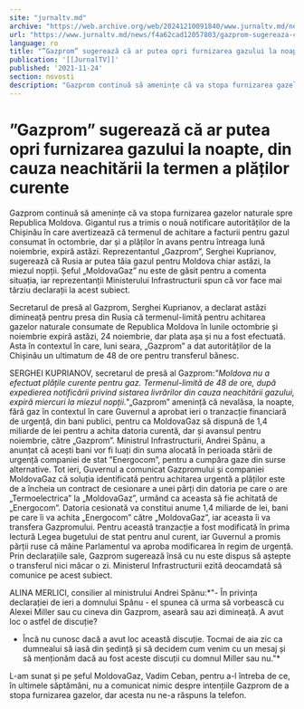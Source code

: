 ```yaml
---
site: "jurnaltv.md"
archive: "https://web.archive.org/web/20241210091840/www.jurnaltv.md/news/f4a62cad12057803/gazprom-sugereaza-ca-ar-putea-opri-furnizarea-gazului-la-noapte-din-cauza-neachitarii-la-termen-a-platilor-curente.html"
url: "https://www.jurnaltv.md/news/f4a62cad12057803/gazprom-sugereaza-ca-ar-putea-opri-furnizarea-gazului-la-noapte-din-cauza-neachitarii-la-termen-a-platilor-curente.html"
language: ro
title: "”Gazprom” sugerează că ar putea opri furnizarea gazului la noapte, din cauza neachitării la termen a plăților curente"
publication: '[[JurnalTV]]'
published: '2021-11-24'
section: novosti
description: "Gazprom continuă să amenințe că va stopa furnizarea gazelor naturale spre Republica Moldova. Gigantul rus a trimis o nouă notificare autorităților de la Chișinău în care avertizează că termenul de achitare a facturii pentru gazul consumat în octombrie, dar și a plăților în avans pentru întreaga lună noiembrie, expiră astăzi. Reprezentantul „Gazprom”, Serghei Kuprianov, sugerează că Rusia ar putea tăia gazul pentru Moldova chiar astăzi, la miezul nopții. Șeful „MoldovaGaz” nu este de găsit pentru a comenta situația, iar reprezentanții Ministerului Infrastructurii spun că vor face mai târziu declarații la acest subiect."
---
```


# ”Gazprom” sugerează că ar putea opri furnizarea gazului la noapte, din cauza neachitării la termen a plăților curente

Gazprom continuă să amenințe că va stopa furnizarea gazelor naturale spre Republica Moldova. Gigantul rus a trimis o nouă notificare autorităților de la Chișinău în care avertizează că termenul de achitare a facturii pentru gazul consumat în octombrie, dar și a plăților în avans pentru întreaga lună noiembrie, expiră astăzi. Reprezentantul „Gazprom”, Serghei Kuprianov, sugerează că Rusia ar putea tăia gazul pentru Moldova chiar astăzi, la miezul nopții. Șeful „MoldovaGaz” nu este de găsit pentru a comenta situația, iar reprezentanții Ministerului Infrastructurii spun că vor face mai târziu declarații la acest subiect.

Secretarul de presă al Gazprom, Serghei Kuprianov, a declarat astăzi  dimineață pentru presa din Rusia că termenul-limită pentru achitarea  gazelor naturale consumate de Republica Moldova în lunile octombrie și  noiembrie expiră astăzi, 24 noiembrie, dar plata așa și nu a fost  efectuată. Asta în contextul în care, luni seara, „Gazprom” a dat  autorităților de la Chișinău un ultimatum de 48 de ore pentru transferul  bănesc.

SERGHEI KUPRIANOV, secretarul de presă al Gazprom:*"Moldova nu a efectuat plățile curente pentru gaz. Termenul-limită de 48  de ore, după expedierea notificării privind sistarea livrărilor din  cauza neachitării gazului, expiră miercuri la miezul nopții."*„Gazprom” amenință că nevalăsa, la noapte, fără gaz în contextul în care  Guvernul a aprobat ieri o tranzacție financiară de urgență, din bani  publici, pentru ca MoldovaGaz să dispună de 1,4 miliarde de lei pentru a  achita datoria curentă, dar și avansul pentru noiembrie, către  „Gazprom”. Ministrul Infrastructurii, Andrei Spânu, a anunțat că acești  bani vor fi luați din suma alocată în perioada stării de urgență  companiei de stat ”Energocom”, pentru a cumpăra gaze din surse  alternative. Tot ieri, Guvernul a comunicat Gazpromului și companiei  MoldovaGaz că soluția identificată pentru achitarea urgentă a plăților  este de a încheia un contract de cesionare a unei părți din datoria pe  care o are „Termoelectrica” la „MoldovaGaz”, urmând ca aceasta să fie  achitată de „Energocom”. Datoria cesionată va constitui anume 1,4  miliarde de lei, bani pe care îi va achita „Energocom” către  „MoldovaGaz”, iar aceasta îi va transfera Gazpromului. Pentru această  tranzacție a fost modificată în prima lectură Legea bugetului de stat  pentru anul curent, iar Guvernul a promis părții ruse că mâine  Parlamentul va aproba modificarea în regim de urgență. Prin declarațiile  sale, Gazprom sugerează însă cu nu este dispus să aștepte o transferul  nici măcar o zi. Ministerul Infrastructurii ezită deocamdată să comunice  pe acest subiect.

ALINA MERLICI, consilier al ministrului Andrei Spânu:*"- În privința declarației de ieri a domnului Spânu - el spunea că urma  să vorbească cu Alexei Miller sau cu cineva din Gazprom, aseară sau azi  dimineață. A avut loc o astfel de discuție?
 - Încă nu cunosc dacă a avut loc această discuție. Tocmai de aia zic ca  dumnealui să iasă din ședință și să decidem cum venim cu un mesaj și să  menționăm dacă au fost aceste discuții cu domnul Miller sau nu."*

L-am sunat și pe șeful MoldovaGaz, Vadim Ceban, pentru a-l întreba de  ce, în ultimele săptămâni, nu a comunicat nimic despre intențiile  Gazprom de a stopa furnizarea gazelor, dar acesta nu ne-a răspuns la  telefon.